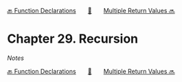 [🔙 Function Declarations][previous-chapter]&nbsp;&nbsp;&nbsp;&nbsp;&nbsp;&nbsp;&nbsp;[🏡][readme]&nbsp;&nbsp;&nbsp;&nbsp;&nbsp;&nbsp;&nbsp;[Multiple Return Values 🔜][upcoming-chapter]

# Chapter 29. Recursion

_Notes_

[🔙 Function Declarations][previous-chapter]&nbsp;&nbsp;&nbsp;&nbsp;&nbsp;&nbsp;&nbsp;[🏡][readme]&nbsp;&nbsp;&nbsp;&nbsp;&nbsp;&nbsp;&nbsp;[Multiple Return Values 🔜][upcoming-chapter]

[readme]: README.md
[previous-chapter]: ch028-function-declarations.md
[upcoming-chapter]: ch030-multiple-return-values.md